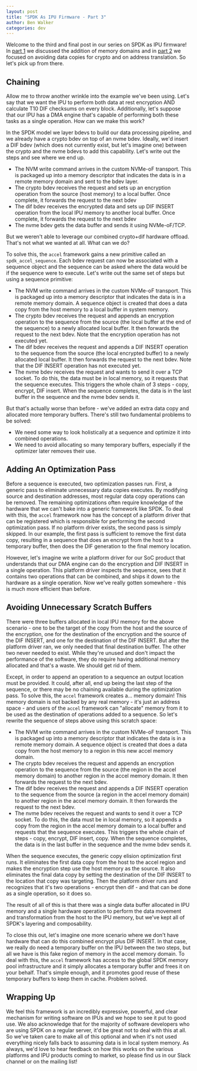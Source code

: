 ```yaml
---
layout: post
title: "SPDK As IPU Firmware - Part 3"
author: Ben Walker
categories: dev
---
```


Welcome to the third and final post in our series on SPDK as IPU firmware! In
[part 1](https://spdk.io/dev/2023/04/20/memory-domains-1/) we discussed the
addition of memory domains and in
[part 2](https://spdk.io/dev/2023/05/10/memory-domains-2/) we focused on
avoiding data copies for crypto and on address translation. So let's pick up
from there.

## Chaining

Allow me to throw another wrinkle into the example we've been using. Let's say
that we want the IPU to perform both data at rest encryption AND calculate T10
DIF checksums on every block. Additionally, let's suppose that our IPU has a DMA
engine that's capable of performing both these tasks as a single operation. How
can we make this work?

In the SPDK model we layer bdevs to build our data processing pipeline, and we
already have a crypto bdev on top of an nvme bdev. Ideally, we'd insert a DIF
bdev (which does not currently exist, but let's imagine one) between the crypto
and the nvme bdevs to add this capability. Let's write out the steps and see
where we end up.

* The NVM write command arrives in the custom NVMe-oF transport. This is
  packaged up into a memory descriptor that indicates the data is in a remote
  memory domain and sent to the bdev layer.
* The crypto bdev receives the request and sets up an encryption operation from
  the source (host memory) to a local buffer. Once complete, it forwards the
  request to the next bdev
* The dif bdev receives the encrypted data and sets up DIF INSERT operation from
  the local IPU memory to another local buffer. Once complete, it forwards the
  request to the next bdev
* The nvme bdev gets the data buffer and sends it using NVMe-oF/TCP.

But we weren't able to leverage our combined crypto+dif hardware offload. That's
not what we wanted at all. What can we do?

To solve this, the `accel` framework gains a new primitive called an
`spdk_accel_sequence`. Each bdev request can now be associated with a sequence
object and the sequence can be asked where the data would be if the sequence
were to execute. Let's write out the same set of steps but using a sequence
primitive:

* The NVM write command arrives in the custom NVMe-oF transport. This is
  packaged up into a memory descriptor that indicates the data is in a remote
  memory domain. A sequence object is created that does a data copy from the
  host memory to a local buffer in system memory.
* The crypto bdev receives the request and appends an encryption operation to
  the sequence from the source (the local buffer at the end of the sequence) to
  a newly allocated local buffer. It then forwards the request to the next bdev.
  Note that the encryption operation has not executed yet.
* The dif bdev receives the request and appends a DIF INSERT operation to the
  sequence from the source (the local encrypted buffer) to a newly allocated
  local buffer. It then forwards the request to the next bdev. Note that the DIF
  INSERT operation has not executed yet.
* The nvme bdev receives the request and wants to send it over a TCP socket. To
  do this, the data must be in local memory, so it requests that the sequence
  executes. This triggers the whole chain of 3 steps - copy, encrypt, DIF
  insert. When the sequence completes, the data is in the last buffer in the
  sequence and the nvme bdev sends it.

But that's actually worse than before - we've added an extra data copy and
allocated more temporary buffers. There's still two fundamental problems to be
solved:

* We need some way to look holistically at a sequence and optimize it into
  combined operations.
* We need to avoid allocating so many temporary buffers, especially if the
  optimizer later removes their use.

## Adding An Optimization Pass

Before a sequence is executed, two optimization passes run. First, a generic
pass to eliminate unnecessary data copies executes. By modifying source and
destination addresses, most regular data copy operations can be removed. The
remaining optimizations often require knowledge of the hardware that we can't
bake into a generic framework like SPDK. To deal with this, the `accel`
framework now has the concept of a platform driver that can be registered which
is responsible for performing the second optimization pass. If no platform
driver exists, the second pass is simply skipped. In our example, the first pass
is sufficient to remove the first data copy, resulting in a sequence that does
an encrypt from the host to a temporary buffer, then does the DIF generation to
the final memory location.

However, let's imagine we write a platform driver for our SoC product that
understands that our DMA engine can do the encryption and DIF INSERT in a single
operation. This platform driver inspects the sequence, sees that it contains two
operations that can be combined, and ships it down to the hardware as a single
operation. Now we've really gotten somewhere - this is much more efficient than
before.

## Avoiding Unnecessary Scratch Buffers

There were three buffers allocated in local IPU memory for the above scenario -
one to be the target of the copy from the host and the source of the encryption,
one for the destination of the encryption and the source of the DIF INSERT, and
one for the destination of the DIF INSERT. But after the platform driver ran, we
only needed that final destination buffer. The other two never needed to exist.
While they're unused and don't impact the performance of the software, they do
require having additional memory allocated and that's a waste. We should get rid
of them.

Except, in order to append an operation to a sequence an output location must be
provided. It could, after all, end up being the last step of the sequence, or
there may be no chaining available during the optimization pass. To solve this,
the `accel` framework creates a... memory domain! This memory domain is not
backed by any real memory - it's just an address space - and users of the
`accel` framework can "allocate" memory from it to be used as the destination of
operations added to a sequence. So let's rewrite the sequence of steps above
using this scratch space:

* The NVM write command arrives in the custom NVMe-oF transport. This is
  packaged up into a memory descriptor that indicates the data is in a remote
  memory domain. A sequence object is created that does a data copy from the
  host memory to a region in this new accel memory domain.
* The crypto bdev receives the request and appends an encryption operation to
  the sequence from the source (the region in the accel memory domain) to
  another region in the accel memory domain. It then forwards the request to the
  next bdev.
* The dif bdev receives the request and appends a DIF INSERT operation to the
  sequence from the source (a region in the accel memory domain) to another
  region in the accel memory domain. It then forwards the request to the next
  bdev.
* The nvme bdev receives the request and wants to send it over a TCP socket. To
  do this, the data must be in local memory, so it appends a copy from the
  region in the accel memory domain to a local buffer and requests that the
  sequence executes. This triggers the whole chain of steps - copy, encrypt, DIF
  insert, copy. When the sequence completes, the data is in the last buffer in
  the sequence and the nvme bdev sends it.

When the sequence executes, the generic copy elision optimization first runs.
It eliminates the first data copy from the host to the accel region and makes
the encryption step use the host memory as the source. It also eliminates the
final data copy by setting the destination of the DIF INSERT to the location
that copy was targeting. Then the platform driver runs and recognizes that it's
two operations - encrypt then dif - and that can be done as a single operation,
so it does so.

The result of all of this is that there was a single data buffer allocated in
IPU memory and a single hardware operation to perform the data movement and
transformation from the host to the IPU memory, but we've kept all of SPDK's
layering and composability.

To close this out, let's imagine one more scenario where we don't have hardware
that can do this combined encrypt plus DIF INSERT. In that case, we really do
need a temporary buffer on the IPU between the two steps, but all we have is
this fake region of memory in the accel memory domain. To deal with this, the
`accel` framework has access to the global SPDK memory pool infrastructure and
it simply allocates a temporary buffer and frees it on your behalf. That's
simple enough, and it promotes good reuse of these temporary buffers to keep
them in cache. Problem solved.

## Wrapping Up

We feel this framework is an incredibly expressive, powerful, and clear
mechanism for writing software on IPUs and we hope to see it put to good use. We
also acknowledge that for the majority of software developers who are using SPDK
on a regular server, it'd be great not to deal with this at all. So we've taken
care to make all of this optional and when it's not used everything nicely falls
back to assuming data is in local system memory. As always, we'd love to hear
feedback on how this works on the various platforms and IPU products coming to
market, so please find us in our Slack channel or on the mailing list!
